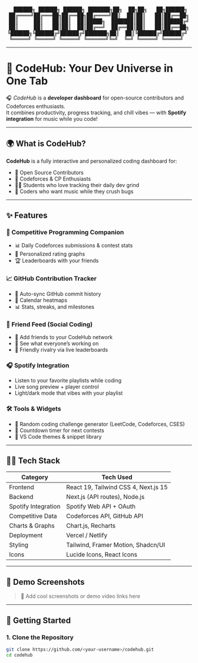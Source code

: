 <pre align="center">
 ██████╗ ██████╗ ██████╗ ███████╗██╗  ██╗██╗   ██╗██████╗
██╔════╝██╔═══██╗██╔══██╗██╔════╝██║  ██║██║   ██║██╔══██╗
██║     ██║   ██║██║  ██║█████╗  ███████║██║   ██║██████╔╝
██║     ██║   ██║██║  ██║██╔══╝  ██╔══██║██║   ██║██╔══██╗
╚██████╗╚██████╔╝██████╔╝███████╗██║  ██║╚██████╔╝██████╔╝ 
 ╚═════╝ ╚═════╝ ╚═════╝ ╚══════╝╚═╝  ╚═╝ ╚═════╝ ╚═════╝    
</pre>

---

# 🧠 CodeHub: Your Dev Universe in One Tab

🎧 *CodeHub* is a **developer dashboard** for open-source contributors and Codeforces enthusiasts.  
It combines productivity, progress tracking, and chill vibes — with **Spotify integration** for music while you code!

---

## 🌍 What is CodeHub?

**CodeHub** is a fully interactive and personalized coding dashboard for:

- 🚀 Open Source Contributors  
- 🧠 Codeforces & CP Enthusiasts  
- 👨‍🎓 Students who love tracking their daily dev grind  
- 🎵 Coders who want music while they crush bugs  

---

## ✨ Features

### 🧠 Competitive Programming Companion

- 📊 Daily Codeforces submissions & contest stats  
- 🧠 Personalized rating graphs  
- 🏆 Leaderboards with your friends

### 📈 GitHub Contribution Tracker

- 🔄 Auto-sync GitHub commit history  
- 📅 Calendar heatmaps  
- 📊 Stats, streaks, and milestones

### 💬 Friend Feed (Social Coding)

- 👯 Add friends to your CodeHub network  
- 📣 See what everyone’s working on  
- 🥇 Friendly rivalry via live leaderboards

### 🎧 Spotify Integration

- Listen to your favorite playlists while coding  
- Live song preview + player control  
- Light/dark mode that vibes with your playlist

### 🛠️ Tools & Widgets

- 🧪 Random coding challenge generator (LeetCode, Codeforces, CSES)  
- 📅 Countdown timer for next contests  
- 📍 VS Code themes & snippet library

---

## 🧑‍💻 Tech Stack

| **Category**          | **Tech Used**                              |
|-----------------------|--------------------------------------------|
| Frontend              | React 19, Tailwind CSS 4, Next.js 15       |
| Backend               | Next.js (API routes), Node.js              |
| Spotify Integration   | Spotify Web API + OAuth                    |
| Competitive Data      | Codeforces API, GitHub API                 |
| Charts & Graphs       | Chart.js, Recharts                         |
| Deployment            | Vercel / Netlify                           |
| Styling               | Tailwind, Framer Motion, Shadcn/UI         |
| Icons                 | Lucide Icons, React Icons                  |

---

## 🧪 Demo Screenshots

> 🎥 Add cool screenshots or demo video links here

---

## 🚀 Getting Started

### 1. Clone the Repository

```bash
git clone https://github.com/<your-username>/codehub.git
cd codehub
